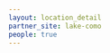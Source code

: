 ```yaml
---
layout: location_detail
partner_site: lake-como
people: true
---
```


[//]: # (See _data/2025/Lake Como for the .yml files that control the distinct people lists on this page. Update those fils for faculty, speakers, TAs, and participants when possible.)
